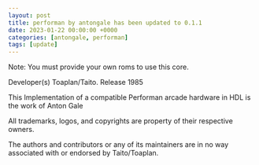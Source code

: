 ```yaml
---
layout: post
title: performan by antongale has been updated to 0.1.1
date: 2023-01-22 00:00:00 +0000
categories: [antongale, performan]
tags: [update]
---
```

Note: You must provide your own roms to use this core.

Developer(s)
    Toaplan/Taito.
Release
    1985

This Implementation of a compatible Performan arcade hardware in HDL is the work of Anton Gale

All trademarks, logos, and copyrights are property of their respective owners.

The authors and contributors or any of its maintainers are in no way associated with or endorsed by Taito/Toaplan.
